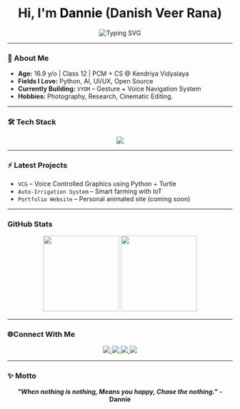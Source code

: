 <h1 align="center">Hi, I'm <span style="color:#000000">Dannie</span> (Danish Veer Rana)</h1>

<p align="center">
  <img src="https://readme-typing-svg.herokuapp.com?font=Fira+Code&weight=600&size=24&pause=1000&center=true&vCenter=true&width=450&height=40&lines=Python+Programmer;Figma+Learner+%26+UI+Designer;Open-source+Contributor;Creative+Developer;Future+Innovator" alt="Typing SVG" />
</p>

---

### 🌟 About Me

- **Age:** 16.9 y/o | Class 12 | PCM + CS @ Kendriya Vidyalaya
- **Fields I Love:** Python, AI, UI/UX, Open Source
- **Currently Building:** `VYOM` – Gesture + Voice Navigation System
- **Hobbies:** Photography, Research, Cinematic Editing.

---

### 🛠️ Tech Stack

<p align="center">
  <img src="https://skillicons.dev/icons?i=python,figma,html,css,js,github,vscode&theme=dark" />
</p>

---

### ⚡ Latest Projects

- `VCG` – Voice Controlled Graphics using Python + Turtle
- `Auto-Irrigation System` – Smart farming with IoT
- `Portfolio Website` – Personal animated site (coming soon)

---

### GitHub Stats

<p align="center">
  <img src="https://github-readme-streak-stats.herokuapp.com/?user=danishveerrana&theme=tokyonight&hide_border=true&border_radius=10" height="170"/>
  <img src="https://github-readme-stats.vercel.app/api/top-langs/?username=danishveerrana&layout=compact&theme=tokyonight&hide_border=true&border_radius=10" height="170"/>
</p>

---

### 🌐Connect With Me

<p align="center">
  <a href="https://instagram.com/danishveerrana" target="_blank">
    <img src="https://img.shields.io/badge/Instagram-E4405F?style=for-the-badge&logo=instagram&logoColor=white" />
  </a>
  <a href="https://youtube.com/danishveerrana" target="_blank">
    <img src="https://img.shields.io/badge/YouTube-FF0000?style=for-the-badge&logo=youtube&logoColor=white" />
  </a>
  <a href="mailto:veerdanish452008@gmail.com" target="_blank">
    <img src="https://img.shields.io/badge/Gmail-red?style=for-the-badge&logo=gmail&logoColor=white" />
  </a>
  <a href="https://linkedin.com/in/danishveerrana" target="_blank">
    <img src="https://img.shields.io/badge/LinkedIn-0A66C2?style=for-the-badge&logo=linkedin&logoColor=white" />
  </a>
</p>

---

### ✨ Motto

<p align="center">
  <em><b>"When <strong>nothing</strong> is nothing,
    Means you happy,
    Chase the <strong>nothing</strong>."</b></em> – <b>Dannie</b>
</p>
